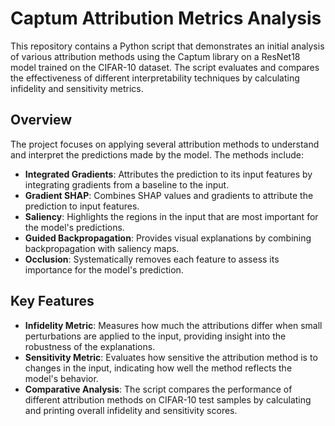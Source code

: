 # Captum Attribution Metrics Analysis

This repository contains a Python script that demonstrates an initial analysis of various attribution methods using the Captum library on a ResNet18 model trained on the CIFAR-10 dataset. The script evaluates and compares the effectiveness of different interpretability techniques by calculating infidelity and sensitivity metrics.

## Overview

The project focuses on applying several attribution methods to understand and interpret the predictions made by the model. The methods include:

- **Integrated Gradients**: Attributes the prediction to its input features by integrating gradients from a baseline to the input.
- **Gradient SHAP**: Combines SHAP values and gradients to attribute the prediction to input features.
- **Saliency**: Highlights the regions in the input that are most important for the model's predictions.
- **Guided Backpropagation**: Provides visual explanations by combining backpropagation with saliency maps.
- **Occlusion**: Systematically removes each feature to assess its importance for the model's prediction.

## Key Features

- **Infidelity Metric**: Measures how much the attributions differ when small perturbations are applied to the input, providing insight into the robustness of the explanations.
- **Sensitivity Metric**: Evaluates how sensitive the attribution method is to changes in the input, indicating how well the method reflects the model's behavior.
- **Comparative Analysis**: The script compares the performance of different attribution methods on CIFAR-10 test samples by calculating and printing overall infidelity and sensitivity scores.
